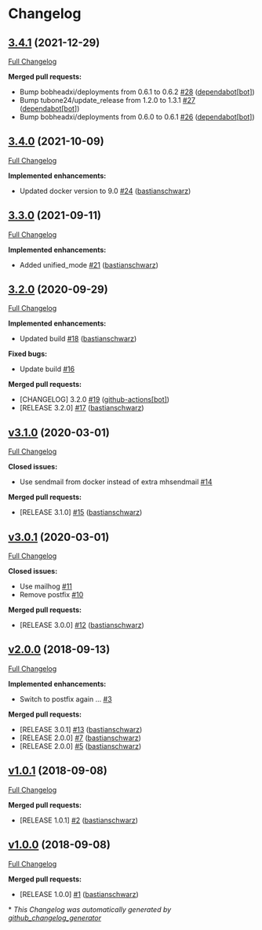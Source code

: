 # Changelog

## [3.4.1](https://github.com/codenamephp/chef.cookbook.localmail/tree/3.4.1) (2021-12-29)

[Full Changelog](https://github.com/codenamephp/chef.cookbook.localmail/compare/3.4.0...3.4.1)

**Merged pull requests:**

- Bump bobheadxi/deployments from 0.6.1 to 0.6.2 [\#28](https://github.com/codenamephp/chef.cookbook.localmail/pull/28) ([dependabot[bot]](https://github.com/apps/dependabot))
- Bump tubone24/update\_release from 1.2.0 to 1.3.1 [\#27](https://github.com/codenamephp/chef.cookbook.localmail/pull/27) ([dependabot[bot]](https://github.com/apps/dependabot))
- Bump bobheadxi/deployments from 0.6.0 to 0.6.1 [\#26](https://github.com/codenamephp/chef.cookbook.localmail/pull/26) ([dependabot[bot]](https://github.com/apps/dependabot))

## [3.4.0](https://github.com/codenamephp/chef.cookbook.localmail/tree/3.4.0) (2021-10-09)

[Full Changelog](https://github.com/codenamephp/chef.cookbook.localmail/compare/3.3.0...3.4.0)

**Implemented enhancements:**

- Updated docker version to 9.0 [\#24](https://github.com/codenamephp/chef.cookbook.localmail/pull/24) ([bastianschwarz](https://github.com/bastianschwarz))

## [3.3.0](https://github.com/codenamephp/chef.cookbook.localmail/tree/3.3.0) (2021-09-11)

[Full Changelog](https://github.com/codenamephp/chef.cookbook.localmail/compare/3.2.0...3.3.0)

**Implemented enhancements:**

- Added unified\_mode [\#21](https://github.com/codenamephp/chef.cookbook.localmail/pull/21) ([bastianschwarz](https://github.com/bastianschwarz))

## [3.2.0](https://github.com/codenamephp/chef.cookbook.localmail/tree/3.2.0) (2020-09-29)

[Full Changelog](https://github.com/codenamephp/chef.cookbook.localmail/compare/v3.1.0...3.2.0)

**Implemented enhancements:**

- Updated build [\#18](https://github.com/codenamephp/chef.cookbook.localmail/pull/18) ([bastianschwarz](https://github.com/bastianschwarz))

**Fixed bugs:**

- Update build [\#16](https://github.com/codenamephp/chef.cookbook.localmail/issues/16)

**Merged pull requests:**

- \[CHANGELOG\] 3.2.0 [\#19](https://github.com/codenamephp/chef.cookbook.localmail/pull/19) ([github-actions[bot]](https://github.com/apps/github-actions))
- \[RELEASE 3.2.0\] [\#17](https://github.com/codenamephp/chef.cookbook.localmail/pull/17) ([bastianschwarz](https://github.com/bastianschwarz))

## [v3.1.0](https://github.com/codenamephp/chef.cookbook.localmail/tree/v3.1.0) (2020-03-01)

[Full Changelog](https://github.com/codenamephp/chef.cookbook.localmail/compare/v3.0.1...v3.1.0)

**Closed issues:**

- Use sendmail from docker instead of extra mhsendmail [\#14](https://github.com/codenamephp/chef.cookbook.localmail/issues/14)

**Merged pull requests:**

- \[RELEASE 3.1.0\] [\#15](https://github.com/codenamephp/chef.cookbook.localmail/pull/15) ([bastianschwarz](https://github.com/bastianschwarz))

## [v3.0.1](https://github.com/codenamephp/chef.cookbook.localmail/tree/v3.0.1) (2020-03-01)

[Full Changelog](https://github.com/codenamephp/chef.cookbook.localmail/compare/v2.0.0...v3.0.1)

**Closed issues:**

- Use mailhog [\#11](https://github.com/codenamephp/chef.cookbook.localmail/issues/11)
- Remove postfix [\#10](https://github.com/codenamephp/chef.cookbook.localmail/issues/10)

**Merged pull requests:**

- \[RELEASE 3.0.0\] [\#12](https://github.com/codenamephp/chef.cookbook.localmail/pull/12) ([bastianschwarz](https://github.com/bastianschwarz))

## [v2.0.0](https://github.com/codenamephp/chef.cookbook.localmail/tree/v2.0.0) (2018-09-13)

[Full Changelog](https://github.com/codenamephp/chef.cookbook.localmail/compare/v1.0.1...v2.0.0)

**Implemented enhancements:**

- Switch to postfix again ... [\#3](https://github.com/codenamephp/chef.cookbook.localmail/issues/3)

**Merged pull requests:**

- \[RELEASE 3.0.1\] [\#13](https://github.com/codenamephp/chef.cookbook.localmail/pull/13) ([bastianschwarz](https://github.com/bastianschwarz))
- \[RELEASE 2.0.0\] [\#7](https://github.com/codenamephp/chef.cookbook.localmail/pull/7) ([bastianschwarz](https://github.com/bastianschwarz))
- \[RELEASE 2.0.0\] [\#5](https://github.com/codenamephp/chef.cookbook.localmail/pull/5) ([bastianschwarz](https://github.com/bastianschwarz))

## [v1.0.1](https://github.com/codenamephp/chef.cookbook.localmail/tree/v1.0.1) (2018-09-08)

[Full Changelog](https://github.com/codenamephp/chef.cookbook.localmail/compare/v1.0.0...v1.0.1)

**Merged pull requests:**

- \[RELEASE 1.0.1\] [\#2](https://github.com/codenamephp/chef.cookbook.localmail/pull/2) ([bastianschwarz](https://github.com/bastianschwarz))

## [v1.0.0](https://github.com/codenamephp/chef.cookbook.localmail/tree/v1.0.0) (2018-09-08)

[Full Changelog](https://github.com/codenamephp/chef.cookbook.localmail/compare/783fe4617cb3f3c8aad212ba09018b31f042d54e...v1.0.0)

**Merged pull requests:**

- \[RELEASE 1.0.0\] [\#1](https://github.com/codenamephp/chef.cookbook.localmail/pull/1) ([bastianschwarz](https://github.com/bastianschwarz))



\* *This Changelog was automatically generated by [github_changelog_generator](https://github.com/github-changelog-generator/github-changelog-generator)*
